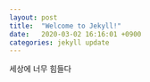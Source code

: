 ```yaml
---
layout: post
title:  "Welcome to Jekyll!"
date:   2020-03-02 16:16:01 +0900
categories: jekyll update
---
```


세상에 너무 힘들다
